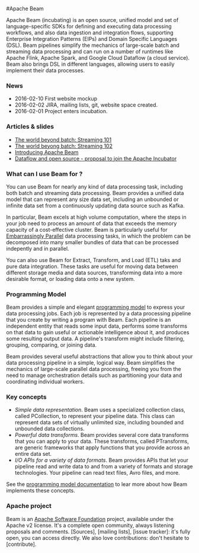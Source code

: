 <!--
  ~ Licensed to the Apache Software Foundation (ASF) under one or more
  ~ contributor license agreements.  See the NOTICE file distributed with
  ~ this work for additional information regarding copyright ownership.
  ~ The ASF licenses this file to You under the Apache License, Version 2.0
  ~ (the "License"); you may not use this file except in compliance with
  ~ the License.  You may obtain a copy of the License at
  ~
  ~      http://www.apache.org/licenses/LICENSE-2.0
  ~
  ~ Unless required by applicable law or agreed to in writing, software
  ~ distributed under the License is distributed on an "AS IS" BASIS,
  ~ WITHOUT WARRANTIES OR CONDITIONS OF ANY KIND, either express or implied.
  ~ See the License for the specific language governing permissions and
  ~ limitations under the License.
  -->
  
#Apache Beam 

Apache Beam (incubating) is an open source, unified model and set of language-specific SDKs for defining and executing
data processing workflows, and also data ingestion and integration flows, supporting Enterprise Integration
Patterns (EIPs) and Domain Specific Languages (DSL). Beam pipelines simplify the mechanics of large-scale batch
and streaming data processing and can run on a number of runtimes like Apache Flink, Apache Spark, and Google
Cloud Dataflow (a cloud service). Beam also brings DSL in different languages, allowing users to easily 
implement their data processes.

### News

- 2016-02-10 First website mockup
- 2016-02-02 JIRA, mailing lists, git, website space created.
- 2016-02-01 Project enters incubation.

### Articles & slides

* [The world beyond batch: Streaming 101](https://www.oreilly.com/ideas/the-world-beyond-batch-streaming-101)
* [The world beyong batch: Streaming 102](https://www.oreilly.com/ideas/the-world-beyond-batch-streaming-102)
* [Introducing Apache Beam](http://blog.nanthrax.net/2016/01/introducing-apache-dataflow/)
* [Dataflow and open source - proposal to join the Apache Incubator](http://googlecloudplatform.blogspot.fr/2016/01/Dataflow-and-open-source-proposal-to-join-the-Apache-Incubator.html)

### What can I use Beam for ?

You can use Beam for nearly any kind of data processing task, including both batch and streaming data processing.
Beam provides a unified data model that can represent any size data set, including an unbounded or infinite data
set from a continuously updating data source such as Kafka.

In particular, Beam excels at high volume computation, where the steps in your job need to process an amount of data
that exceeds the memory capacity of a cost-effective cluster. Beam is particularly useful for [Embarrassingly Parallel](http://en.wikipedia.org/wiki/Embarassingly_parallel)
data processing tasks, in which the problem can be decomposed into many smaller bundles of data that can be processed
indepently and in parallel.

You can also use Beam for Extract, Transform, and Load (ETL) taks and pure data integration. These tasks are useful
for moving data between different storage media and data sources, transforming data into a more desirable format,
or loading data onto a new system.

### Programming Model

Beam provides a simple and elegant [programming model](programming-model.html) to express your data processing jobs.
Each job is represented by a data processing pipeline that you create by writing a program with Beam. Each pipeline
is an independent entity that reads some input data, performs some transforms on that data to gain useful or
actionable intelligence about it, and produces some resulting output data. A pipeline's transform might include
filtering, grouping, comparing, or joining data.

Beam provides several useful abstractions that allow you to think about your data processing pipeline in a simple,
logical way. Beam simplifies the mechanics of large-scale parallel data processing, freeing you from the need
to manage orchestration details such as partitioning your data and coordinating individual workers.

### Key concepts

 * _Simple data representation_. Beam uses a specialized collection class, called PCollection, to represent your
pipeline data. This class can represent data sets of virtually unlimited size, including bounded and unbounded
data collections.
 * _Powerful data transforms_. Beam provides several core data transforms that you can apply to your data. These
transforms, called PTransforms, are generic frameworks that apply functions that you provide across an entire data
set.
 * _I/O APIs for a variety of data formats_. Beam provides APIs that let your pipeline read and write data to and
from a variety of formats and storage technologies. Your pipeline can read text files, Avro files, and more.

See the [programming model documentation](programming-model.html) to lear more about how Beam implements these
concepts.

### Apache project

Beam is an [Apache Software Foundation](http://www.apache.org) project, available under the Apache v2 license.
It's a complete open community, always listening proposals and comments.
[Sources],  [mailing lists], [issue tracker]: it's fully open, you can access directly.
We also love contributions: don't hesitate to [contribute].
